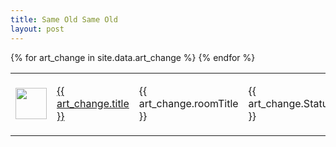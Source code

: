 ```yaml
---
title: Same Old Same Old
layout: post
---
```


<table>
{% for art_change in site.data.art_change %}
  <tr>
  	<td height="100"><img src="{{ art_change.imagepath }}" width="50"/></td>
    <td><a href="https://www.nga.gov{{ art_change.url }}">{{ art_change.title }}</a></td>
    <td>{{ art_change.roomTitle }}</td>
    <td>{{ art_change.Status }}</td>
  </tr>
{% endfor %}
</table>
